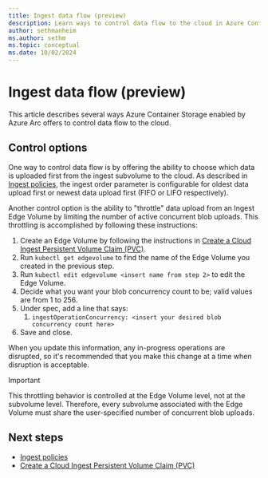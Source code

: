 ```yaml
---
title: Ingest data flow (preview)
description: Learn ways to control data flow to the cloud in Azure Container Storage enabled by Azure Arc.
author: sethmanheim
ms.author: sethm
ms.topic: conceptual
ms.date: 10/02/2024
---
```


# Ingest data flow (preview)

This article describes several ways Azure Container Storage enabled by Azure Arc offers to control data flow to the cloud.

## Control options

One way to control data flow is by offering the ability to choose which data is uploaded first from the ingest subvolume to the cloud. As described in [Ingest policies](ingest-policies.md), the ingest order parameter is configurable for oldest data upload first or newest data upload first (FIFO or LIFO respectively).

Another control option is the ability to "throttle" data upload from an Ingest Edge Volume by limiting the number of active concurrent blob uploads. This throttling is accomplished by following these instructions:

1. Create an Edge Volume by following the instructions in [Create a Cloud Ingest Persistent Volume Claim (PVC)](/azure/azure-arc/container-storage/cloud-ingest-edge-volume-configuration?tabs=portal).
1. Run `kubectl get edgevolume` to find the name of the Edge Volume you created in the previous step.
1. Run `kubectl edit edgevolume <insert name from step 2>` to edit the Edge Volume.
1. Decide what you want your blob concurrency count to be; valid values are from 1 to 256.
1. Under spec, add a line that says:
   1. `ingestOperationConcurrency: <insert your desired blob concurrency count here>`
1. Save and close.  

When you update this information, any in-progress operations are disrupted, so it's recommended that you make this change at a time when disruption is acceptable.

> [!IMPORTANT]
> This throttling behavior is controlled at the Edge Volume level, not at the subvolume level. Therefore, every subvolume associated with the Edge Volume must share the user-specified number of concurrent blob uploads.

## Next steps

- [Ingest policies](ingest-policies.md)
- [Create a Cloud Ingest Persistent Volume Claim (PVC)](cloud-ingest-edge-volume-configuration.md)
